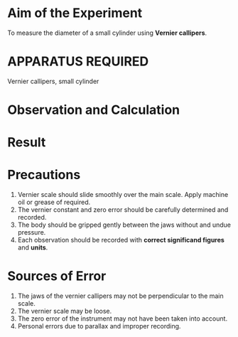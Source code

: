 # Aim of the Experiment 

To measure the diameter of a small cylinder using **Vernier callipers**.

# APPARATUS REQUIRED 

Vernier callipers, small cylinder

# Observation and Calculation

# Result


# Precautions

1. Vernier scale should slide smoothly over the main scale. Apply machine oil or grease of required. 
2. The vernier constant and zero error should be carefully determined and recorded.
3. The body should be gripped gently between the jaws without and undue pressure. 
4. Each observation should be recorded with **correct significand figures** and **units**.

# Sources of Error

1. The jaws of the vernier callipers may not be perpendicular to the main scale. 
2. The vernier scale may be loose. 
3. The zero error of the instrument may not have been taken into account.
4. Personal errors due to parallax and improper recording.